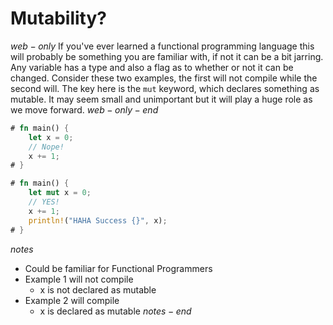 # Mutability?

$web-only$
If you've ever learned a functional programming language this will probably be something you are familiar with, if not it can be a bit jarring. Any variable has a type and also a flag as to whether or not it can be changed. Consider these two examples, the first will not compile while the second will. The key here is the `mut` keyword, which declares something as mutable. It may seem small and unimportant but it will play a huge role as we move forward.
$web-only-end$

```rust
# fn main() {
    let x = 0;
    // Nope!
    x += 1;
# }
```
```rust
# fn main() {
    let mut x = 0;
    // YES!
    x += 1;
    println!("HAHA Success {}", x);
# }
```

$notes$
- Could be familiar for Functional Programmers
- Example 1 will not compile
  - x is not declared as mutable
- Example 2 will compile
  - x is declared as mutable
$notes-end$